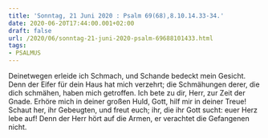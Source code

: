 ```yaml
---
title: 'Sonntag, 21 Juni 2020 : Psalm 69(68),8.10.14.33-34.'
date: 2020-06-20T17:44:00.001+02:00
draft: false
url: /2020/06/sonntag-21-juni-2020-psalm-69688101433.html
tags: 
- PSALMUS
---
```


Deinetwegen erleide ich Schmach, und Schande bedeckt mein Gesicht. Denn der Eifer für dein Haus hat mich verzehrt; die Schmähungen derer, die dich schmähen, haben mich getroffen. Ich bete zu dir, Herr, zur Zeit der Gnade. Erhöre mich in deiner großen Huld, Gott, hilf mir in deiner Treue! Schaut her, ihr Gebeugten, und freut euch; ihr, die ihr Gott sucht: euer Herz lebe auf! Denn der Herr hört auf die Armen, er verachtet die Gefangenen nicht.